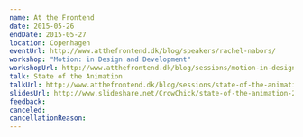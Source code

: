 ```yaml
---
name: At the Frontend
date: 2015-05-26
endDate: 2015-05-27
location: Copenhagen
eventUrl: http://www.atthefrontend.dk/blog/speakers/rachel-nabors/
workshop: "Motion: in Design and Development"
workshopUrl: http://www.atthefrontend.dk/blog/sessions/motion-in-design-and-development/
talk: State of the Animation
talkUrl: http://www.atthefrontend.dk/blog/sessions/state-of-the-animation/
slidesUrl: http://www.slideshare.net/CrowChick/state-of-the-animation-2014
feedback:
canceled:
cancellationReason:
---
```

